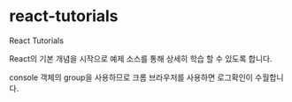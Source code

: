 # react-tutorials
React Tutorials

React의 기본 개념을 시작으로 예제 소스를 통해 상세히 학습 할 수 있도록 합니다.

console 객체의 group을 사용하므로 크롬 브라우저를 사용하면 로그확인이 수월합니다.

